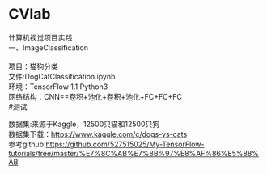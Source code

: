 # CVlab

计算机视觉项目实践<br>
一、ImageClassification<br><br>
项目：猫狗分类<br>
文件:DogCatClassification.ipynb<br>
环境：TensorFlow 1.1 Python3 <br>
网络结构：CNN==卷积+池化+卷积+池化+FC+FC+FC<br>
#测试

数据集:来源于Kaggle，12500只猫和12500只狗<br>
数据集下载：https://www.kaggle.com/c/dogs-vs-cats <br>
参考github:https://github.com/527515025/My-TensorFlow-tutorials/tree/master/%E7%8C%AB%E7%8B%97%E8%AF%86%E5%88%AB <br>
